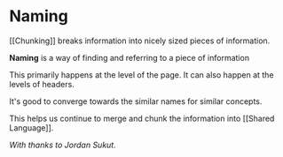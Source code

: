 # Naming

[[Chunking]] breaks information into nicely sized pieces of information.

**Naming** is a way of finding and referring to a piece of information

This primarily happens at the level of the page. It can also happen at the levels of headers. 

It's good to converge towards the similar names for similar concepts. 

This helps us continue to merge and chunk the information into [[Shared Language]]. 

_With thanks to Jordan Sukut._